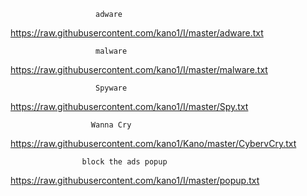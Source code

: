            
                       adware

https://raw.githubusercontent.com/kano1/I/master/adware.txt

                       malware

https://raw.githubusercontent.com/kano1/I/master/malware.txt

                       Spyware

https://raw.githubusercontent.com/kano1/I/master/Spy.txt

                      Wanna Cry

https://raw.githubusercontent.com/kano1/Kano/master/CybervCry.txt

            
                    block the ads popup 

https://raw.githubusercontent.com/kano1/I/master/popup.txt
